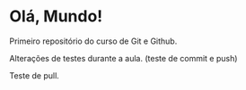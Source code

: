 # Olá, Mundo!
 Primeiro repositório do curso de Git e Github.

 Alterações de testes durante a aula. (teste de commit e push)

 Teste de pull.
